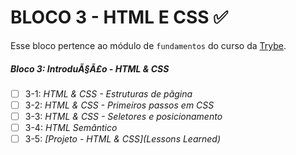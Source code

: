 # BLOCO 3 - HTML E CSS :white_check_mark: 


Esse bloco pertence ao módulo de `fundamentos` do curso da [Trybe](https://www.betrybe.com/). 


##### Bloco 3: IntroduÃ§Ã£o - HTML & CSS

- [ ] 3-1: _HTML & CSS - Estruturas de pãgina_
- [ ] 3-2: _HTML & CSS - Primeiros passos em CSS_
- [ ] 3-3: _HTML & CSS - Seletores e posicionamento_
- [ ] 3-4: _HTML Semântico_
- [ ] 3-5: _[Projeto - HTML & CSS](Lessons Learned)_